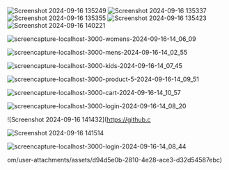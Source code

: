 ![Screenshot 2024-09-16 135249](https://github.com/user-attachments/assets/f73c4f0c-253d-4aae-bf30-be463d8ee086)
![Screenshot 2024-09-16 135337](https://github.com/user-attachments/assets/cef58bfc-9753-49bf-bd0d-63d31247a59d)
![Screenshot 2024-09-16 135355](https://github.com/user-attachments/assets/243417ad-9274-4d01-88eb-6ae2f9217102)
![Screenshot 2024-09-16 135423](https://github.com/user-attachments/assets/396e309a-7df4-47f4-aa60-97213993e425)
![Screenshot 2024-09-16 140221](https://github.com/user-attachments/assets/21b1580b-f165-42fc-afd7-b04e6bdba295)

![screencapture-localhost-3000-womens-2024-09-16-14_06_09](https://github.com/user-attachments/assets/1db20c96-9384-4593-8208-dce93eb6d412)

![screencapture-localhost-3000-mens-2024-09-16-14_02_55](https://github.com/user-attachments/assets/9a2a319a-6bdc-4144-a094-f64bc647e5bd)

![screencapture-localhost-3000-kids-2024-09-16-14_07_45](https://github.com/user-attachments/assets/be243b5c-5603-45bc-af5d-fe66ab45db61)

![screencapture-localhost-3000-product-5-2024-09-16-14_09_51](https://github.com/user-attachments/assets/174da1f9-0caa-407d-bc98-408d60ad65e9)

![screencapture-localhost-3000-cart-2024-09-16-14_10_57](https://github.com/user-attachments/assets/dd2a21c9-2459-4578-8812-b48c55cf9183)

![screencapture-localhost-3000-login-2024-09-16-14_08_20](https://github.com/user-attachments/assets/eede19a4-151e-4116-b89c-34f0330eac5c)

![Screenshot 2024-09-16 141432](https://github.c

![Screenshot 2024-09-16 141514](https://github.com/user-attachments/assets/2efb53e0-b7e9-4430-9479-9392258f2c58)

![screencapture-localhost-3000-login-2024-09-16-14_08_44](https://github.com/user-attachments/assets/8e0e53b1-f437-4f2a-b80c-ce1528057885)

om/user-attachments/assets/d94d5e0b-2810-4e28-ace3-d32d54587ebc)




